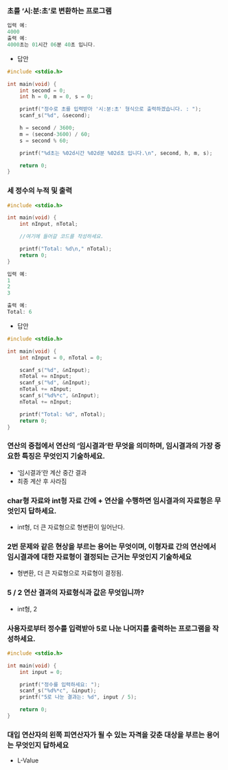 ### 초를 ‘시:분:초’로 변환하는 프로그램

```c
입력 예:
4000
출력 예:
4000초는 01시간 06분 40초 입니다.
```

- 답안

```c
#include <stdio.h>

int main(void) {
	int second = 0;
	int h = 0, m = 0, s = 0;

	printf("정수로 초를 입력받아 '시:분:초' 형식으로 출력하겠습니다. : ");
	scanf_s("%d", &second);

	h = second / 3600;
	m = (second-3600) / 60;
	s = second % 60;

	printf("%d초는 %02d시간 %02d분 %02d초 입니다.\n", second, h, m, s);

	return 0;
}
```

### 세 정수의 누적 및 출력

```c
#include <stdio.h>

int main(void) {
	int nInput, nTotal;

	//여기에 들어갈 코드를 작성하세요.

	printf("Total: %d\n," nTotal);
	return 0;
}
```

```c
입력 예:
1
2
3

출력 예:
Total: 6
```

- 답안

```c
#include <stdio.h>

int main(void) {
	int nInput = 0, nTotal = 0;

	scanf_s("%d", &nInput);
	nTotal += nInput;
	scanf_s("%d", &nInput);
	nTotal += nInput;
	scanf_s("%d%*c", &nInput);
	nTotal += nInput;

	printf("Total: %d", nTotal);
	return 0;
}
```

### 연산의 중첩에서 연산의 ‘임시결과’란 무엇을 의미하며, 임시결과의 가장 중요한 특징은 무엇인지 기술하세요.

- ‘임시결과’란 계산 중간 결과
- 최종 계산 후 사라짐

### char형 자료와 int형 자료 간에 + 연산을 수행하면 임시결과의 자료형은 무엇인지 답하세요.

- int형, 더 큰 자료형으로 형변환이 일어난다.

### 2번 문제와 같은 현상을 부르는 용어는 무엇이며, 이형자료 간의 연산에서 임시결과에 대한 자료형이 결정되는 근거는 무엇인지 기술하세요

- 형변환, 더 큰 자료형으로 자료형이 결정됨.

### 5 / 2 연산 결과의 자료형식과 값은 무엇입니까?

- int형, 2

### 사용자로부터 정수를 입력받아 5로 나눈 나머지를 출력하는 프로그램을 작성하세요.

```c
#include <stdio.h>

int main(void) {
	int input = 0;

	printf("정수를 입력하세요: ");
	scanf_s("%d%*c", &input);
	printf("5로 나눈 결과는: %d", input / 5);

	return 0;
}
```

### 대입 연산자의 왼쪽 피연산자가 될 수 있는 자격을 갖춘 대상을 부르는 용어는 무엇인지 답하세요

- L-Value
